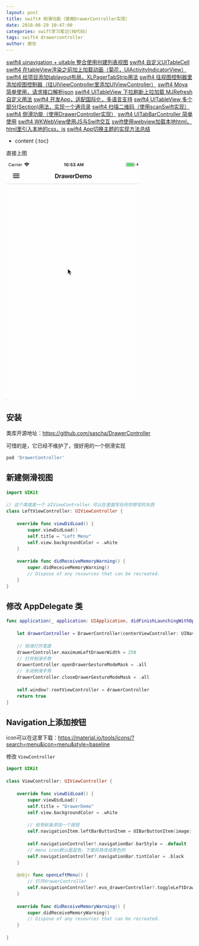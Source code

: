 ```yaml
---
layout: post
title: swift4 侧滑功能（使用DrawerController实现）
date: 2018-06-29 10:47:00
categories: swift学习笔记(纯代码)
tags: swift4 drawercontroller
author: 朋也
---
```


[swift4 uinavigation + uitable 整合使用创建列表视图](https://tomoya92.github.io/2018/06/08/swift-uinavigation-uitable/)
[swift4 自定义UITableCell](https://tomoya92.github.io/2018/06/09/swfit-uitableview-uitablecell/)
[swift4 在tableView渲染之前加上加载动画（菊花，UIActivityIndicatorView）](https://tomoya92.github.io/2018/06/11/swift-tableview-activity-indicator/)
[swift4 给项目添加tablayout布局，XLPagerTabStrip用法](https://tomoya92.github.io/2018/06/13/swift-tablayout-xlpagertabstrip/)
[swift4 往视图控制器里添加视图控制器（往UIViewController里添加UIViewController）](https://tomoya92.github.io/2018/06/13/swift-adduiviewcontroller-to-uiviewcontroller/)
[swift4 Moya简单使用，请求接口解析json](https://tomoya92.github.io/2018/06/14/swift-moya/)
[swift4 UITableView 下拉刷新上拉加载 MJRefresh 自定义用法](https://tomoya92.github.io/2018/06/20/swift-pullrefresh-loadmore/)
[swift4 开发App，适配国际化，多语言支持](https://tomoya92.github.io/2018/06/20/swift-localizable/)
[swift4 UITableView 多个部分(Section)用法，实现一个通讯录](https://tomoya92.github.io/2018/06/26/swift-tableview-multipart-section/)
[swift4 扫描二维码（使用scanSwift实现）](https://tomoya92.github.io/2018/06/27/swift-scan-qrcode/)
[swift4 侧滑功能（使用DrawerController实现）](https://tomoya92.github.io/2018/06/29/swift-drawercontroller/)
[swift4 UITabBarController 简单使用](https://tomoya92.github.io/2018/06/29/swift-tabbarcontroller/)
[swift4 WKWebView使用JS与Swift交互](https://tomoya92.github.io/2018/07/05/swift-webview-javascript/)
[swift使用webview加载本地html，html里引入本地的css，js](https://tomoya92.github.io/2018/10/31/swift-webview-load-css-js/)
[swift4 App切换主题的实现方法总结](https://tomoya92.github.io/2018/11/09/swift-theme/)

* content
{:toc}

直接上图

![](/assets/swift-drawercontroller.gif)





## 安装

类库开源地址：https://github.com/sascha/DrawerController

可惜的是，它已经不维护了，很好用的一个侧滑实现

```sh
pod 'DrawerController'
```

## 新建侧滑视图

```swift
import UIKit

// 这个类就是一个 UIViewController 可以在里面写任何你想写的东西
class LeftViewController: UIViewController {

    override func viewDidLoad() {
        super.viewDidLoad()
        self.title = "Left Menu"
        self.view.backgroundColor = .white
    }

    override func didReceiveMemoryWarning() {
        super.didReceiveMemoryWarning()
        // Dispose of any resources that can be recreated.
    }
}
```

## 修改 AppDelegate 类

```swift
func application(_ application: UIApplication, didFinishLaunchingWithOptions launchOptions: [UIApplicationLaunchOptionsKey: Any]?) -> Bool {

    let drawerController = DrawerController(centerViewController: UINavigationController(rootViewController: ViewController()), leftDrawerViewController: UINavigationController(rootViewController: LeftViewController()))

    // 侧滑打开宽度
    drawerController.maximumLeftDrawerWidth = 250
    // 打开侧滑手势
    drawerController.openDrawerGestureModeMask = .all
    // 关闭侧滑手势
    drawerController.closeDrawerGestureModeMask = .all

    self.window?.rootViewController = drawerController
    return true
}
```

## Navigation上添加按钮

icon可以在这里下载：https://material.io/tools/icons/?search=menu&icon=menu&style=baseline

修改 `ViewController`

```swift
import UIKit

class ViewController: UIViewController {

    override func viewDidLoad() {
        super.viewDidLoad()
        self.title = "DrawerDemo"
        self.view.backgroundColor = .white

        // 给导航条添加一个按钮
        self.navigationItem.leftBarButtonItem = UIBarButtonItem(image: UIImage(named: "baseline-menu-48px"), style: .plain, target: self, action: #selector(ViewController.openLeftMenu))

        self.navigationController?.navigationBar.barStyle = .default
        // menu icon默认是蓝色，下面将其改成黑色的
        self.navigationController?.navigationBar.tintColor = .black
    }

    @objc func openLeftMenu() {
        // 打开drawerController
        self.navigationController?.evo_drawerController?.toggleLeftDrawerSide(animated: true, completion: nil)
    }

    override func didReceiveMemoryWarning() {
        super.didReceiveMemoryWarning()
        // Dispose of any resources that can be recreated.
    }

}
```
